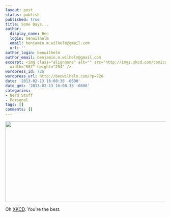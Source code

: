 ```yaml
---
layout: post
status: publish
published: true
title: Some Days...
author:
  display_name: Ben
  login: benwilhelm
  email: benjamin.m.wilhelm@gmail.com
  url: ''
author_login: benwilhelm
author_email: benjamin.m.wilhelm@gmail.com
excerpt: <img class="alignnone" alt="" src="http://imgs.xkcd.com/comics/computer_problems.png"
  width="587" height="254" />
wordpress_id: 726
wordpress_url: http://benwilhelm.com/?p=726
date: '2013-02-13 16:08:38 -0600'
date_gmt: '2013-02-13 16:08:38 -0600'
categories:
- Nerd Stuff
- Personal
tags: []
comments: []
---
```

<p><a href="http://imgs.xkcd.com/comics/computer_problems.png"><img class="alignnone" alt="" src="http://imgs.xkcd.com/comics/computer_problems.png" width="587" height="254" /></a></p>
<p>Oh <a href="http://xkcd.com/722/" target="_blank">XKCD</a>. You're the best.</p>
